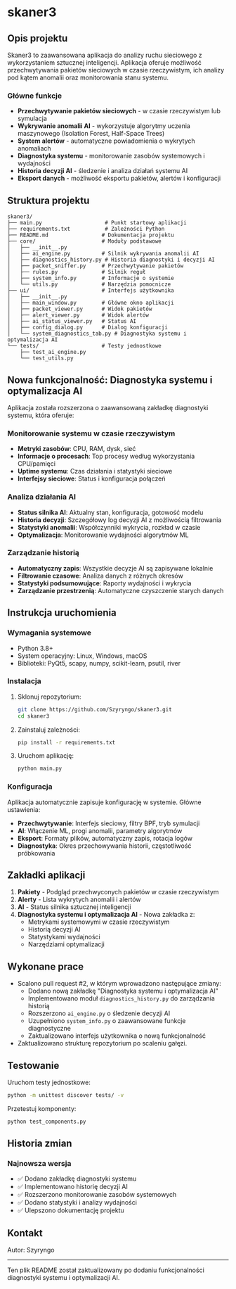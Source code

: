 # skaner3

## Opis projektu

Skaner3 to zaawansowana aplikacja do analizy ruchu sieciowego z wykorzystaniem sztucznej inteligencji. Aplikacja oferuje możliwość przechwytywania pakietów sieciowych w czasie rzeczywistym, ich analizy pod kątem anomalii oraz monitorowania stanu systemu.

### Główne funkcje

- **Przechwytywanie pakietów sieciowych** - w czasie rzeczywistym lub symulacja
- **Wykrywanie anomalii AI** - wykorzystuje algorytmy uczenia maszynowego (Isolation Forest, Half-Space Trees)
- **System alertów** - automatyczne powiadomienia o wykrytych anomaliach
- **Diagnostyka systemu** - monitorowanie zasobów systemowych i wydajności
- **Historia decyzji AI** - śledzenie i analiza działań systemu AI
- **Eksport danych** - możliwość eksportu pakietów, alertów i konfiguracji

## Struktura projektu

```
skaner3/
├── main.py                    # Punkt startowy aplikacji
├── requirements.txt           # Zależności Python
├── README.md                 # Dokumentacja projektu
├── core/                     # Moduły podstawowe
│   ├── __init__.py
│   ├── ai_engine.py          # Silnik wykrywania anomalii AI
│   ├── diagnostics_history.py # Historia diagnostyki i decyzji AI
│   ├── packet_sniffer.py     # Przechwytywanie pakietów
│   ├── rules.py              # Silnik reguł
│   ├── system_info.py        # Informacje o systemie
│   └── utils.py              # Narzędzia pomocnicze
├── ui/                       # Interfejs użytkownika
│   ├── __init__.py
│   ├── main_window.py        # Główne okno aplikacji
│   ├── packet_viewer.py      # Widok pakietów
│   ├── alert_viewer.py       # Widok alertów
│   ├── ai_status_viewer.py   # Status AI
│   ├── config_dialog.py      # Dialog konfiguracji
│   └── system_diagnostics_tab.py # Diagnostyka systemu i optymalizacja AI
└── tests/                    # Testy jednostkowe
    ├── test_ai_engine.py
    └── test_utils.py
```

## Nowa funkcjonalność: Diagnostyka systemu i optymalizacja AI

Aplikacja została rozszerzona o zaawansowaną zakładkę diagnostyki systemu, która oferuje:

### Monitorowanie systemu w czasie rzeczywistym
- **Metryki zasobów**: CPU, RAM, dysk, sieć
- **Informacje o procesach**: Top procesy według wykorzystania CPU/pamięci
- **Uptime systemu**: Czas działania i statystyki sieciowe
- **Interfejsy sieciowe**: Status i konfiguracja połączeń

### Analiza działania AI
- **Status silnika AI**: Aktualny stan, konfiguracja, gotowość modelu
- **Historia decyzji**: Szczegółowy log decyzji AI z możliwością filtrowania
- **Statystyki anomalii**: Współczynniki wykrycia, rozkład w czasie
- **Optymalizacja**: Monitorowanie wydajności algorytmów ML

### Zarządzanie historią
- **Automatyczny zapis**: Wszystkie decyzje AI są zapisywane lokalnie
- **Filtrowanie czasowe**: Analiza danych z różnych okresów
- **Statystyki podsumowujące**: Raporty wydajności i wykrycia
- **Zarządzanie przestrzenią**: Automatyczne czyszczenie starych danych

## Instrukcja uruchomienia

### Wymagania systemowe
- Python 3.8+
- System operacyjny: Linux, Windows, macOS
- Biblioteki: PyQt5, scapy, numpy, scikit-learn, psutil, river

### Instalacja

1. Sklonuj repozytorium:
   ```bash
   git clone https://github.com/Szyryngo/skaner3.git
   cd skaner3
   ```

2. Zainstaluj zależności:
   ```bash
   pip install -r requirements.txt
   ```

3. Uruchom aplikację:
   ```bash
   python main.py
   ```

### Konfiguracja

Aplikacja automatycznie zapisuje konfigurację w systemie. Główne ustawienia:

- **Przechwytywanie**: Interfejs sieciowy, filtry BPF, tryb symulacji
- **AI**: Włączenie ML, progi anomalii, parametry algorytmów
- **Eksport**: Formaty plików, automatyczny zapis, rotacja logów
- **Diagnostyka**: Okres przechowywania historii, częstotliwość próbkowania

## Zakładki aplikacji

1. **Pakiety** - Podgląd przechwyconych pakietów w czasie rzeczywistym
2. **Alerty** - Lista wykrytych anomalii i alertów
3. **AI** - Status silnika sztucznej inteligencji
4. **Diagnostyka systemu i optymalizacja AI** - Nowa zakładka z:
   - Metrykami systemowymi w czasie rzeczywistym
   - Historią decyzji AI
   - Statystykami wydajności
   - Narzędziami optymalizacji

## Wykonane prace

- Scalono pull request #2, w którym wprowadzono następujące zmiany:
  - Dodano nową zakładkę "Diagnostyka systemu i optymalizacja AI"
  - Implementowano moduł `diagnostics_history.py` do zarządzania historią
  - Rozszerzono `ai_engine.py` o śledzenie decyzji AI
  - Uzupełniono `system_info.py` o zaawansowane funkcje diagnostyczne
  - Zaktualizowano interfejs użytkownika o nową funkcjonalność
- Zaktualizowano strukturę repozytorium po scaleniu gałęzi.

## Testowanie

Uruchom testy jednostkowe:
```bash
python -m unittest discover tests/ -v
```

Przetestuj komponenty:
```bash
python test_components.py
```

## Historia zmian

### Najnowsza wersja
- ✅ Dodano zakładkę diagnostyki systemu
- ✅ Implementowano historię decyzji AI
- ✅ Rozszerzono monitorowanie zasobów systemowych
- ✅ Dodano statystyki i analizy wydajności
- ✅ Ulepszono dokumentację projektu

## Kontakt

Autor: Szyryngo

---

Ten plik README został zaktualizowany po dodaniu funkcjonalności diagnostyki systemu i optymalizacji AI.